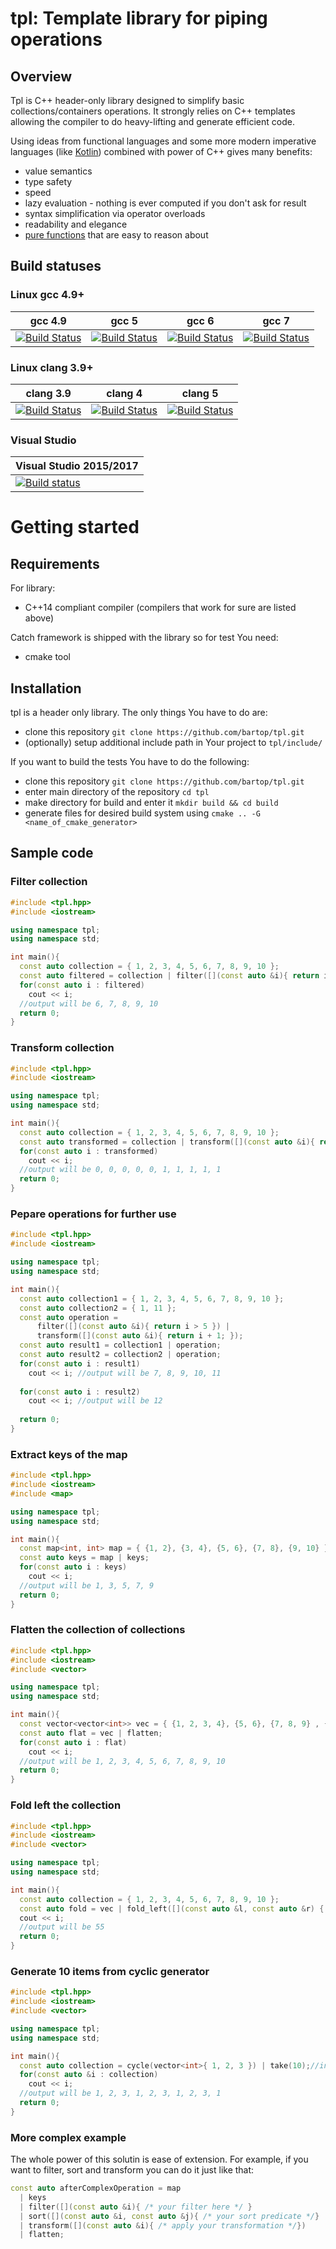 # tpl: Template library for piping operations 

## Overview

Tpl is C++ header-only library designed to simplify basic collections/containers operations. It strongly relies on C++ templates allowing the compiler to do heavy-lifting and generate efficient code.

Using ideas from functional languages and some more modern imperative languages (like [Kotlin](https://kotlinlang.org/)) combined with power of C++ gives many benefits:
- value semantics
- type safety
- speed
- lazy evaluation - nothing is ever computed if you don't ask for result
- syntax simplification via operator overloads
- readability and elegance
- [pure functions](https://en.wikipedia.org/wiki/Pure_function) that are easy to reason about

## Build statuses

### Linux gcc 4.9+

| gcc 4.9 | gcc 5 | gcc 6 | gcc 7 |
| ------- | ----- | ----- | ----- |
| [![Build Status](https://travis-matrix-badges.herokuapp.com/repos/bartop/tpl/branches/master/4)](https://travis-ci.org/bartop/tpl) | [![Build Status](https://travis-matrix-badges.herokuapp.com/repos/bartop/tpl/branches/master/1)](https://travis-ci.org/bartop/tpl) | [![Build Status](https://travis-matrix-badges.herokuapp.com/repos/bartop/tpl/branches/master/2)](https://travis-ci.org/bartop/tpl) | [![Build Status](https://travis-matrix-badges.herokuapp.com/repos/bartop/tpl/branches/master/3)](https://travis-ci.org/bartop/tpl) 

### Linux clang 3.9+

| clang 3.9 | clang 4 | clang 5 |
| --------- | ------- | ------- | 
| [![Build Status](https://travis-matrix-badges.herokuapp.com/repos/bartop/tpl/branches/master/5)](https://travis-ci.org/bartop/tpl) | [![Build Status](https://travis-matrix-badges.herokuapp.com/repos/bartop/tpl/branches/master/6)](https://travis-ci.org/bartop/tpl) | [![Build Status](https://travis-matrix-badges.herokuapp.com/repos/bartop/tpl/branches/master/7)](https://travis-ci.org/bartop/tpl) |

### Visual Studio

| Visual Studio 2015/2017 |
| ------------------ |
| [![Build status](https://ci.appveyor.com/api/projects/status/g52jere64wcb5lw6?svg=true)](https://ci.appveyor.com/project/bartop/tpl)| 

# Getting started
## Requirements
For library:
- C++14 compliant compiler (compilers that work for sure are listed above)

Catch framework is shipped with the library so for test You need:
- cmake tool

## Installation
tpl is a header only library. The only things You have to do are:
- clone this repository `git clone https://github.com/bartop/tpl.git`
- (optionally) setup additional include path in Your project to `tpl/include/`

If you want to build the tests You have to do the following:
- clone this repository `git clone https://github.com/bartop/tpl.git`
- enter main directory of the repository `cd tpl`
- make directory for build and enter it `mkdir build && cd build`
- generate files for desired build system using `cmake .. -G <name_of_cmake_generator>`

## Sample code

### Filter collection
```C++
#include <tpl.hpp>
#include <iostream>

using namespace tpl;
using namespace std;

int main(){
  const auto collection = { 1, 2, 3, 4, 5, 6, 7, 8, 9, 10 };
  const auto filtered = collection | filter([](const auto &i){ return i > 5 });
  for(const auto i : filtered)
    cout << i;
  //output will be 6, 7, 8, 9, 10
  return 0;
}
```

### Transform collection
```C++
#include <tpl.hpp>
#include <iostream>

using namespace tpl;
using namespace std;

int main(){
  const auto collection = { 1, 2, 3, 4, 5, 6, 7, 8, 9, 10 };
  const auto transformed = collection | transform([](const auto &i){ return i > 5; });//transform to booleans
  for(const auto i : transformed)
    cout << i;
  //output will be 0, 0, 0, 0, 0, 1, 1, 1, 1, 1
  return 0;
}
```

### Pepare operations for further use
```C++
#include <tpl.hpp>
#include <iostream>

using namespace tpl;
using namespace std;

int main(){
  const auto collection1 = { 1, 2, 3, 4, 5, 6, 7, 8, 9, 10 };
  const auto collection2 = { 1, 11 };
  const auto operation =
      filter([](const auto &i){ return i > 5 }) | 
      transform([](const auto &i){ return i + 1; });
  const auto result1 = collection1 | operation;
  const auto result2 = collection2 | operation;
  for(const auto i : result1)
    cout << i; //output will be 7, 8, 9, 10, 11
    
  for(const auto i : result2)
    cout << i; //output will be 12
    
  return 0;
}
```

### Extract keys of the map 
```C++
#include <tpl.hpp>
#include <iostream>
#include <map>

using namespace tpl;
using namespace std;

int main(){
  const map<int, int> map = { {1, 2}, {3, 4}, {5, 6}, {7, 8}, {9, 10} };
  const auto keys = map | keys;
  for(const auto i : keys)
    cout << i;
  //output will be 1, 3, 5, 7, 9
  return 0;
}
```
### Flatten the collection of collections
```C++
#include <tpl.hpp>
#include <iostream>
#include <vector>

using namespace tpl;
using namespace std;

int main(){
  const vector<vector<int>> vec = { {1, 2, 3, 4}, {5, 6}, {7, 8, 9} , {10} };
  const auto flat = vec | flatten;
  for(const auto i : flat)
    cout << i;
  //output will be 1, 2, 3, 4, 5, 6, 7, 8, 9, 10
  return 0;
}
```

### Fold left the collection
```C++
#include <tpl.hpp>
#include <iostream>
#include <vector>

using namespace tpl;
using namespace std;

int main(){
  const auto collection = { 1, 2, 3, 4, 5, 6, 7, 8, 9, 10 };
  const auto fold = vec | fold_left([](const auto &l, const auto &r) { return l + r; });
  cout << i;
  //output will be 55
  return 0;
}
```

### Generate 10 items from cyclic generator
```C++
#include <tpl.hpp>
#include <iostream>
#include <vector>

using namespace tpl;
using namespace std;

int main(){
  const auto collection = cycle(vector<int>{ 1, 2, 3 }) | take(10);//initializer list is not accepted, sadly
  for(const auto &i : collection)
    cout << i;
  //output will be 1, 2, 3, 1, 2, 3, 1, 2, 3, 1
  return 0;
}
```

### More complex example
The whole power of this solutin is ease of extension. For example, if you want to filter, sort and transform you can do it just like that:
```C++
const auto afterComplexOperation = map
  | keys
  | filter([](const auto &i){ /* your filter here */ }
  | sort([](const auto &i, const auto &j){ /* your sort predicate */}
  | transform([](const auto &i){ /* apply your transformation */})
  | flatten;
```

